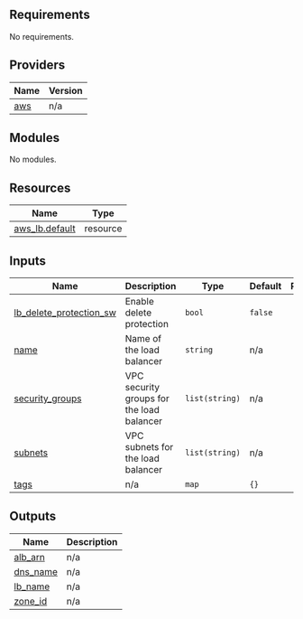 <!-- BEGIN_TF_DOCS -->
## Requirements

No requirements.

## Providers

| Name | Version |
|------|---------|
| <a name="provider_aws"></a> [aws](#provider\_aws) | n/a |

## Modules

No modules.

## Resources

| Name | Type |
|------|------|
| [aws_lb.default](https://registry.terraform.io/providers/hashicorp/aws/latest/docs/resources/lb) | resource |

## Inputs

| Name | Description | Type | Default | Required |
|------|-------------|------|---------|:--------:|
| <a name="input_lb_delete_protection_sw"></a> [lb\_delete\_protection\_sw](#input\_lb\_delete\_protection\_sw) | Enable delete protection | `bool` | `false` | no |
| <a name="input_name"></a> [name](#input\_name) | Name of the load balancer | `string` | n/a | yes |
| <a name="input_security_groups"></a> [security\_groups](#input\_security\_groups) | VPC security groups for the load balancer | `list(string)` | n/a | yes |
| <a name="input_subnets"></a> [subnets](#input\_subnets) | VPC subnets for the load balancer | `list(string)` | n/a | yes |
| <a name="input_tags"></a> [tags](#input\_tags) | n/a | `map` | `{}` | no |

## Outputs

| Name | Description |
|------|-------------|
| <a name="output_alb_arn"></a> [alb\_arn](#output\_alb\_arn) | n/a |
| <a name="output_dns_name"></a> [dns\_name](#output\_dns\_name) | n/a |
| <a name="output_lb_name"></a> [lb\_name](#output\_lb\_name) | n/a |
| <a name="output_zone_id"></a> [zone\_id](#output\_zone\_id) | n/a |
<!-- END_TF_DOCS -->